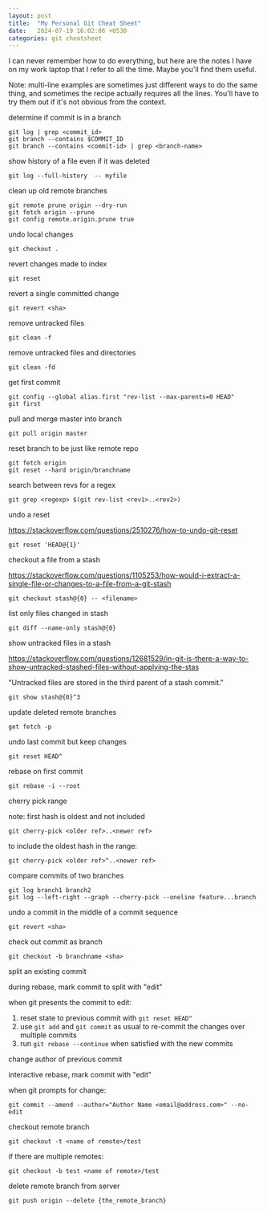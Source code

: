 ```yaml
---
layout: post
title:  "My Personal Git Cheat Sheet"
date:   2024-07-19 16:02:06 +0530
categories: git cheatsheet
---
```

I can never remember how to do everything, but here are the notes I have on
my work laptop that I refer to all the time. Maybe you'll find them useful.

Note: multi-line examples are sometimes just different ways to do the same thing,
and sometimes the recipe actually requires all the lines. You'll have to try them
out if it's not obvious from the context.

determine if commit is in a branch
```
git log | grep <commit_id>
git branch --contains $COMMIT_ID
git branch --contains <commit-id> | grep <branch-name>
```

show history of a file even if it was deleted
```
git log --full-history  -- myfile
```

clean up old remote branches

```
git remote prune origin --dry-run
git fetch origin --prune
git config remote.origin.prune true
```

undo local changes
```
git checkout .
```

revert changes made to index
```
git reset
```

revert a single committed change
```
git revert <sha>
```

remove untracked files
```
git clean -f
```

remove untracked files and directories
```
git clean -fd
```

get first commit
```
git config --global alias.first "rev-list --max-parents=0 HEAD"
git first
```

pull and merge master into branch
```
git pull origin master
```

reset branch to be just like remote repo
```
git fetch origin
git reset --hard origin/branchname
```

search between revs for a regex
```
git grep <regexp> $(git rev-list <rev1>..<rev2>)
```

undo a reset

https://stackoverflow.com/questions/2510276/how-to-undo-git-reset

```
git reset 'HEAD@{1}'
```

checkout a file from a stash

https://stackoverflow.com/questions/1105253/how-would-i-extract-a-single-file-or-changes-to-a-file-from-a-git-stash

```
git checkout stash@{0} -- <filename>
```

list only files changed in stash
```
git diff --name-only stash@{0}
```

show untracked files in a stash

https://stackoverflow.com/questions/12681529/in-git-is-there-a-way-to-show-untracked-stashed-files-without-applying-the-stas

"Untracked files are stored in the third parent of a stash commit."

```
git show stash@{0}^3
```

update deleted remote branches
```
get fetch -p
```

undo last commit but keep changes
```
git reset HEAD^
```

rebase on first commit
```
git rebase -i --root
```

cherry pick range

note: first hash is oldest and not included

```
git cherry-pick <older ref>..<newer ref>
```

to include the oldest hash in the range:
```
git cherry-pick <older ref>^..<newer ref>
```

compare commits of two branches
```
git log branch1 branch2
git log --left-right --graph --cherry-pick --oneline feature...branch
```

undo a commit in the middle of a commit sequence
```
git revert <sha>
```

check out commit as branch
```
git checkout -b branchname <sha>
```

split an existing commit

during rebase, mark commit to split with "edit"

when git presents the commit to edit:

1. reset state to previous commit with `git reset HEAD^`
2. use `git add` and `git commit` as usual to re-commit the changes over multiple commits
3. run `git rebase --continue` when satisfied with the new commits

change author of previous commit

interactive rebase, mark commit with "edit"

when git prompts for change:
```
git commit --amend --author="Author Name <email@address.com>" --no-edit
```

checkout remote branch
```
git checkout -t <name of remote>/test
```

if there are multiple remotes:
```
git checkout -b test <name of remote>/test
```

delete remote branch from server
```
git push origin --delete {the_remote_branch}
``` 